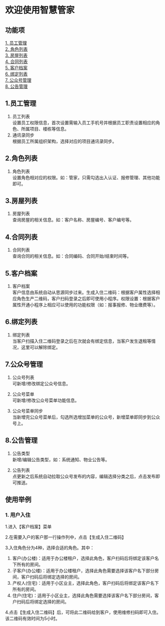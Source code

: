 # 欢迎使用智慧管家

## 功能项
[1. 员工管理](#1)  
[2. 角色列表](#2)  
[3. 房屋列表](#3)  
[4. 合同列表](#4)  
[5. 客户档案](#5)  
[6. 绑定列表](#6)  
[7. 公众号管理](#/home/#7)  
[8. 公告管理](#8)  

## 
<a id="1"></a>
##  1.员工管理
1.    员工列表  
设置员工权限信息，首次设置需输入员工手机号并根据员工职责设置相应的角色、所属项目、楼栋等信息。
2.    通讯录同步  
根据员工所属组织架构，选择对应的项目通讯录同步。

<a id="2"></a>  
##  2.角色列表
1.	角色列表  
设置角色相对应的权限。如：管家，只需勾选出入认证、报修管理、其他功能即可。

<a id="3"></a>  
##  3.房屋列表
1.	房屋列表  
查询房屋的相关信息。如：客户名称、房屋编号、客户编号等。

<a id="4"></a> 
##  4.合同列表
1.	合同列表  
查询合同的相关信息。如：合同编码、合同开始/结束时间等。

<a id="5"></a>  
##  5.客户档案
1.	客户档案  
客户信息由系统自动从思源同步过来。生成入住二维码：根据客户属性选择相应角色生产二维码，客户扫码登录之后即可使用小程序。权限设置：根据客户属性开通小程序上相应可以使用的功能权限（如：报事报修、物业缴费等）。

<a id="6"></a>  
##  6.绑定列表
1.	绑定列表  
当客户扫描入住二维码登录之后在次就会有绑定信息，当客户发生退租等情况，这里可以解除绑定。

<a id="7"  href="#"></a>  
##  7.公众号管理
1.	公众号列表  
可新增/修改绑定公众号信息。  

2.	公众号菜单  
可新增/修改公众号菜单功能信息。  

3.	公众号菜单同步  
当新增完公众号菜单后，勾选所选增加菜单的公众号，新增菜单即同步到公众号上。

<a id="8"></a>  
##  8.公告管理
1.	公告类型  
新增/编辑公告类型，如：系统通知、物业公告等。  

2.	公告列表  
点更新之后系统自动拉取公众号发布的内容，编辑选择分类之后，点击发布即可推送。

## 使用举例  
### 1.	用户入住  
1.进入【客户档案】菜单  

2.在需要入户的客户那一行操作列中，点击【生成入住二维码】  

3.入住角色分为4种，选择合适的角色。其中：  
1)  客户(办公楼)：适用于办公楼租户，选择此角色，客户扫码后将绑定该客户名下所有的房间。  
2)  子客户(办公楼)：适用于办公楼租户，选择此角色需要选择该客户名下部分房间，客户扫码后将绑定选择的房间。  
3)  产权人(住宅)：适用于小区业主，选择此角色，客户扫码后将绑定该客户名下所有的房间。  
4)  住户(住宅)：适用于小区业主，选择此角色需要选择该客户名下部分房间，客户扫码后将绑定选择的房间。  

4.点击【生成入住二维码】后，可将此二维码给到客户，使用维修扫码即可入住。该二维码有效时间为5小时。 